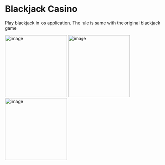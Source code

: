 # Blackjack Casino

Play blackjack in ios application. The rule is same with the original blackjack game


<div>
  <img src="https://github.com/jjheon0614/Blackjack-Casino/blob/main/GIF/StageView.gif" alt="image" width="200">

  <img src="https://github.com/jjheon0614/Blackjack-Casino/blob/main/GIF/PlayView.gif" alt="image" width="200">
  
  <img src="https://github.com/jjheon0614/Blackjack-Casino/blob/main/GIF/PlayView.gif" alt="image" width="200">
</div>
